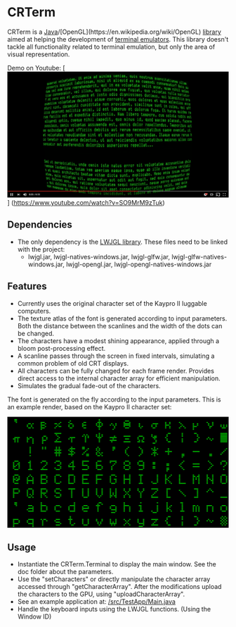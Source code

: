 CRTerm
======

CRTerm is a [Java](https://en.wikipedia.org/wiki/Java_(programming_language))/[OpenGL](https://en.wikipedia.org/wiki/OpenGL) [library](https://en.wikipedia.org/wiki/Library_(computing)) aimed at helping the development of [terminal emulators](https://en.wikipedia.org/wiki/Terminal_emulator). This library doesn't tackle all functionality related to terminal emulation, but only the area of visual representation. 

Demo on Youtube:
[![Demo on Youtube](/doc/img/cterm_youtube.png)]
(https://www.youtube.com/watch?v=SO9MrM9zTuk)

## Dependencies

- The only dependency is the [LWJGL library](https://www.lwjgl.org/). These files need to be linked with the project:
    - lwjgl.jar, lwjgl-natives-windows.jar, lwjgl-glfw.jar, lwjgl-glfw-natives-windows.jar, lwjgl-opengl.jar, lwjgl-opengl-natives-windows.jar

## Features

- Currently uses the original character set of the Kaypro II luggable computers.
- The texture atlas of the font is generated according to input parameters. Both the distance between the scanlines and the width of the dots can be changed.
- The characters have a modest shining appearance, applied through a bloom post-processing effect.
- A scanline passes through the screen in fixed intervals, simulating a common problem of old CRT displays.
- All characters can be fully changed for each frame render. Provides direct access to the internal character array for efficient manipulation.
- Simulates the gradual fade-out of the characters.

The font is generated on the fly according to the input parameters. This is an example render, based on the Kaypro II character set:

![Character set - texture atlas](/doc/img/character_set.png)

## Usage

- Instantiate the CRTerm.Terminal to display the main window. See the doc folder about the parameters.
- Use the "setCharacters" or directly manipulate the character array accessed through "getCharacterArray". After the modifications upload the characters to the GPU, using "uploadCharacterArray".
- See an example application at: [/src/TestApp/Main.java](https://github.com/bolner/CRTerm/blob/master/src/TestApp/Main.java) 
- Handle the keyboard inputs using the LWJGL functions. (Using the Window ID)

